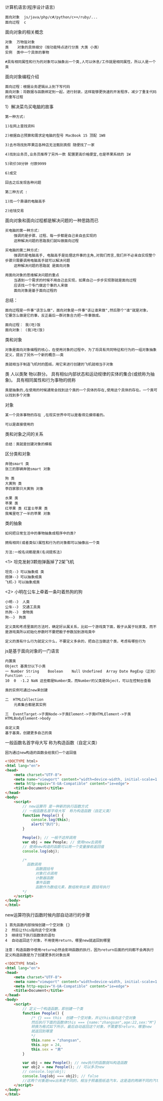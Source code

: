 计算机语言(程序设计语言) 

    面向对象  js/java/php/c#/python/c++/ruby/...
    面向过程  c

面向对象的相关概念

    对象  万物皆对象 
    类    对象的具体细分（按功能特点进行分类 大类 小类）
    实例  类中一个具体的事物

    #具有相同属性和行为的对象可以抽象出一个类,人可以休息/工作就是相同属性，所以人是一个类


面向对象编程介绍

    面向过程：根据业务逻辑从上到下写代码
    面向对象：将数据与函数绑定到一起，进行封装，这样能够更快速的开发程序，减少了重复代码的重写过程

1）解决菜鸟买电脑的故事

    第一种方式:

    1)在网上查找资料

    2)根据自己预算和需求定电脑的型号 MacBook 15 顶配 1W8

    3)去市场找到苹果店各种店无法甄别真假 随便找了一家

    4)找到业务员,业务员推荐了另外一款 配置更高价格便宜,也是苹果系统的 1W

    5)砍价30分钟 付款9999

    6)成交

    回去之后发现各种问题

    第二种方式 :

    1)找一个靠谱的电脑高手

    2)给钱交易

面向对象和面向过程都是解决问题的一种思路而已

    买电脑的第一种方式:
        强调的是步骤、过程、每一步都是自己亲自去实现的
        这种解决问题的思路我们就叫做面向过程

    买电脑的第二种方式:
        强调的是电脑高手, 电脑高手是处理这件事的主角,对我们而言,我们并不必亲自实现整个步骤只需要调用电脑高手就可以解决问题
        这种解决问题的思路就 是面向对象

    用面向对象的思维解决问题的重点
        当遇到一个需求的时候不用自己去实现，如果自己一步步实现那就是面向过程
        应该找一个专门做这个事的人来做
        面向对象是基于面向过程的

总结：

    面向过程是一件事"该怎么做"，面向对象是一件事"该让谁来做",然后那个"谁"就是对象，
    它要怎么做是它的事，反正最后一群对象合力把一件事做成。

    面向过程： 我(吃)饭
    面向对象： (我)吃(饭)

类和对象

    对象是面向对象编程的核心，在使用对象的过程中，为了将具有共同特征和行为的一组对象抽象定义，提出了另外一个新的概念——类

    类就相当于制造飞机时的图纸，用它来进行创建的飞机就相当于对象

类
    人以类聚 物以群分。
    具有相似内部状态和运动规律的实体的集合(或统称为抽象)。 
    具有相同属性和行为事物的统称

    类是抽象的,在使用的时候通常会找到这个类的一个具体的存在,使用这个具体的存在。一个类可以找到多个对象

对象

    某一个具体事物的存在 ,在现实世界中可以是看得见摸得着的。

    可以是直接使用的

类和对象之间的关系

    总结：类就是创建对象的模板

区分类和对象

    奔驰smart 类 
    张三的那辆奔驰smart 对象

    狗 类
    大黄狗 类 
    李四家那只大黄狗 对象 

    水果 类
    苹果 类 
    红苹果 类 红富士苹果 类 
    我嘴里吃了一半的苹果 对象

类的抽象

    如何把日常生活中的事物抽象成程序中的类?

    拥有相同(或者类似)属性和行为的对象都可以抽像出一个类

    方法:一般名词都是类(名词提炼法)

<1> 坦克发射3颗炮弹轰掉了2架飞机

    坦克--》可以抽象成 类
    炮弹--》可以抽象成类
    飞机-》可以抽象成类

<2> 小明在公车上牵着一条叼着热狗的狗

    小明--》 人类
    公车--》 交通工具类
    热狗--》 食物类
    狗--》 狗类

    定义类和考虑里面的方法时，确定好从属关系，比如一个游戏类下面，骰子从属于玩家类，而不是游戏类所以初始化参数时不要把骰子参数加到游戏类中

    定义的类有什么行为就定义什么，不要定义多余的，把自己当做这个类，考虑有哪些行为

js是基于面向对象的一门语言

    内置类
    Object 基类分以下小类                     
    一 Number String    Boolean    Null Undefined  Array Date RegExp（正则） Function ...
    10  0  -1.2 NaN 这些都是Number类，而Number的父类是Object，可以在控制台查看

    类的实例可通过new来创建

    二  HTMLCollection
        元素集合都是其实例

    三  EventTarget->子类Node->子类Element->子类HTMLElement->子类HTMLBodyElement->body

    自定义类 
    基于基类，创建更多自己的类

一般函数名首字母大写  称为构造函数（自定义类）

    因为通过new构造的函数会给我们一个返回值

```html
<!DOCTYPE html>
<html lang="en">
<head>
    <meta charset="UTF-8">
    <meta name="viewport" content="width=device-width, initial-scale=1.0">
    <meta http-equiv="X-UA-Compatible" content="ie=edge">
    <title>Document</title>
</head>
<body>
    <script>
        // new运算符 是一种新的执行函数方式
        // 一般函数名首字母大写  称为构造函数（自定义类）
        function People() {
            console.log(this);
            alert("执行");
        }

        People(); // 一般不这样调用
        var obj = new People; // 使用new去调用
        // 使用new构造的函数可以用一个变量接收返回值
        console.log(obj);

        /*
          函数调用
              函数圆括号
              对象打点调用
              计数器函数
              事件函数
              函数作为数组元素，数组枚举出来 圆括号执行
        */
    </script>
</body>
</html>
```

new运算符执行函数时候内部自动进行的步骤

    1 首先函数内部悄悄创建一个空对象 {}
    2  然后让this指向这个空对象 
    3  继续往下执行函数体的语句
    4  自动返回这个对象，不用使用return，哪里new就返回到哪里

    注意：构造函数中使用return必然会影响函数的执行，因为return后面的代码都不会再执行
    定义构造函数是为了创建更多的对象出来


```html
<!DOCTYPE html>
<html lang="en">
<head>
    <meta charset="UTF-8">
    <meta name="viewport" content="width=device-width, initial-scale=1.0">
    <meta http-equiv="X-UA-Compatible" content="ie=edge">
    <title>Document</title>
</head>
<body>
    <script>
        // 定义一个构造函数，即创建一个类
        function People() {
            /* {} === this  创建一个空对象，并让this指向这个空对象
            然后执行下面的函数体this === {name:"zhangsan",age:22,sex:"M"}
            转换为格式如下所示，最后自动返回这个对象，不需要写return，哪里new
            就返回到哪里
            */
            this.name = "zhangsan",
            this.age = 24,
            this.sex = "男"
        }

        var obj = new People(); // new执行的函数就叫构造函数
        var obj2 = new People(); // 可以多次new
        // console.log(obj);  
        console.log(obj === obj2); // false 
        //这两个对象是new出来是不同的，相当于照着图纸造汽车，这是造的两辆不同的汽车
    </script>
</body>
</html>
```
